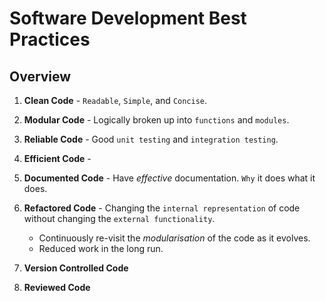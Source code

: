 # Software Development Best Practices

## Overview

1. __Clean Code__ - `Readable`, `Simple`, and `Concise`.

2. __Modular Code__ - Logically broken up into `functions` and `modules`. 

3. __Reliable Code__ - Good `unit testing` and `integration testing`.

4. __Efficient Code__ - 

5. __Documented Code__ - Have _effective_ documentation. `Why` it does what it does.

6. __Refactored Code__ - Changing the `internal representation` of code without changing the `external functionality`.

    * Continuously re-visit the _modularisation_ of the code as it evolves.
    * Reduced work in the long run.

7. __Version Controlled Code__

8. __Reviewed Code__


